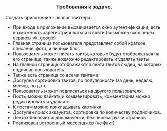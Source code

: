 <h3 align="center">Требования к задаче.</h3>
Создать приложение - аналог твиттера.
<ul>
<li>При входе в приложение высвечивается окно аутентификации, есть возможность зарегистрироваться и войти (возможен вход через сервисы vk, google)</li>
<li>Главная страница пользователя представляет собой краткое описание, фото, и личный блог.</li>
<li>Пользователь может писать твиты, которые будут отображаться на его странице, также возможно редактировать и удалять твиты</li>
<li>На главной странице отображаются лента твитов людей, на которых подписан пользователь.</li>
<li>Также есть страница со всеми твитами.</li>
<li>Доступна сортировка твитов, по популярности (за день, неделю, месяц), по дате.</li>
<li>Пользователь может подписаться на другого пользователя.</li>
<li>Посты можно лайкать и комментировать, комментарим можно редактировать и удалаять.</li>
<li>К постам можно прикладывать картинки.</li>
<li>Доступен поиск аккаунтов, сортировка по количеству подписчиков.</li>
<li>Лента обновляется динамически, без перезагрузки страницы</li>
<li>Реализован встроенный мессенджер (не факт)</li>
</ul>

